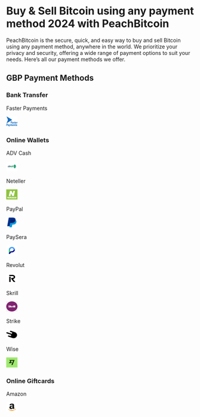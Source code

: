 <body class="payment-methods-page">

# Buy & Sell Bitcoin using any payment method 2024 with PeachBitcoin

PeachBitcoin is the secure, quick, and easy way to buy and sell Bitcoin using any payment method, anywhere in the world. We prioritize your privacy and security, offering a wide range of payment options to suit your needs. Here’s all our payment methods we offer.

## GBP Payment Methods

### Bank Transfer

<div class="payment-grid">
    <div class="payment-grid-item">
        <p>Faster Payments</p> 
        <img src="/img/faq/logoimg/fasterpayment.png" width="30px" height="27px" alt="Buy bitcoin with Faster Payments, Sell bitcoin with Faster Payments">
    </div>
</div>

### Online Wallets

<div class="payment-grid">
    <div class="payment-grid-item">
        <p>ADV Cash</p> 
        <img src="/img/faq/logoimg/advcash.png" width="30px" height="27px" alt="Buy bitcoin with ADV Cash, Sell bitcoin with ADV Cash">
    </div>
    <div class="payment-grid-item">
        <p>Neteller</p> 
        <img src="/img/faq/logoimg/neteller.png" width="30px" height="27px" alt="Buy bitcoin with Neteller, Sell bitcoin with Neteller">
    </div>
    <div class="payment-grid-item">
        <p>PayPal</p> 
        <img src="/img/faq/logoimg/paypal.png" width="30px" height="27px" alt="Buy bitcoin with PayPal, Sell bitcoin with PayPal">
    </div>
    <div class="payment-grid-item">
        <p>PaySera</p> 
        <img src="/img/faq/logoimg/paysera.png" width="30px" height="27px" alt="Buy bitcoin with PaySera, Sell bitcoin with PaySera">
    </div>
    <div class="payment-grid-item">
        <p>Revolut</p> 
        <img src="/img/faq/logoimg/revolut.png" width="30px" height="27px" alt="Buy bitcoin with Revolut, Sell bitcoin with Revolut">
    </div>
    <div class="payment-grid-item">
        <p>Skrill</p> 
        <img src="/img/faq/logoimg/skrill.png" width="30px" height="27px" alt="Buy bitcoin with Skrill, Sell bitcoin with Skrill">
    </div>
    <div class="payment-grid-item">
        <p>Strike</p> 
        <img src="/img/faq/logoimg/strike.png" width="30px" height="27px" alt="Buy bitcoin with Strike, Sell bitcoin with Strike">
    </div>
    <div class="payment-grid-item">
        <p>Wise</p> 
        <img src="/img/faq/logoimg/wise.png" width="30px" height="27px" alt="Buy bitcoin with Wise, Sell bitcoin with Wise">
    </div>
</div>

### Online Giftcards

<div class="payment-grid">
    <div class="payment-grid-item">
        <p>Amazon</p> 
        <img src="/img/faq/logoimg/amazon.png" width="30px" height="27px" alt="Buy bitcoin with Amazon, Sell bitcoin with Amazon">
    </div>
</div>

</body>
